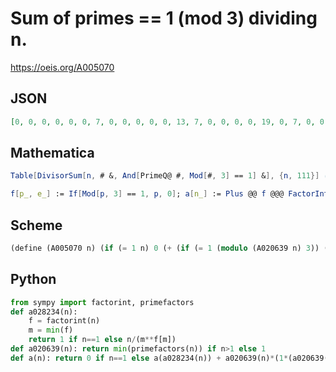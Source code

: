 # Sum of primes \=\= 1 \(mod 3\) dividing n\.
https://oeis.org/A005070
## JSON
```JSON
[0, 0, 0, 0, 0, 0, 7, 0, 0, 0, 0, 0, 13, 7, 0, 0, 0, 0, 19, 0, 7, 0, 0, 0, 0, 13, 0, 7, 0, 0, 31, 0, 0, 0, 7, 0, 37, 19, 13, 0, 0, 7, 43, 0, 0, 0, 0, 0, 7, 0, 0, 13, 0, 0, 0, 7, 19, 0, 0, 0, 61, 31, 7, 0, 13, 0, 67, 0, 0, 7, 0, 0, 73, 37, 0, 19, 7, 13, 79, 0, 0, 0, 0, 7, 0, 43, 0, 0, 0, 0, 20, 0, 31, 0, 19, 0, 97, 7, 0, 0, 0, 0, 103, 13, 7, 0, 0, 0, 109, 0, 37]
```
## Mathematica
```Mathematica
Table[DivisorSum[n, # &, And[PrimeQ@ #, Mod[#, 3] == 1] &], {n, 111}] (* _Michael De Vlieger_, May 12 2017 *)
```
```Mathematica
f[p_, e_] := If[Mod[p, 3] == 1, p, 0]; a[n_] := Plus @@ f @@@ FactorInteger[n]; a[1] = 0; Array[a, 100] (* _Amiram Eldar_, Jun 21 2022 *)
```
## Scheme
```Scheme
(define (A005070 n) (if (= 1 n) 0 (+ (if (= 1 (modulo (A020639 n) 3)) (A020639 n) 0) (A005070 (A028234 n)))))
```
## Python
```Python
from sympy import factorint, primefactors
def a028234(n):
    f = factorint(n)
    m = min(f)
    return 1 if n==1 else n/(m**f[m])
def a020639(n): return min(primefactors(n)) if n>1 else 1
def a(n): return 0 if n==1 else a(a028234(n)) + a020639(n)*(1*(a020639(n)%3==1)) # _Indranil Ghosh_, May 12 2017
```
